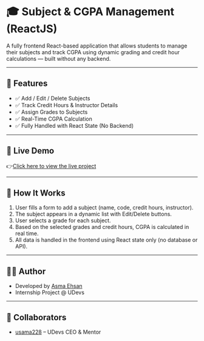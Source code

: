 # 🎓 Subject & CGPA Management (ReactJS)

A fully frontend React-based application that allows students to manage their subjects and track CGPA using dynamic grading and credit hour calculations — built without any backend.

---

## 🚀 Features

- ✅ Add / Edit / Delete Subjects
- ✅ Track Credit Hours & Instructor Details
- ✅ Assign Grades to Subjects
- ✅ Real-Time CGPA Calculation
- ✅ Fully Handled with React State (No Backend)


---

## 🔗 Live Demo

👉[Click here to view the live project](https://asma-ehsan.github.io/subject-cgpa-management/)


>

---

## 🧠 How It Works

1. User fills a form to add a subject (name, code, credit hours, instructor).
2. The subject appears in a dynamic list with Edit/Delete buttons.
3. User selects a grade for each subject.
4. Based on the selected grades and credit hours, CGPA is calculated in real time.
5. All data is handled in the frontend using React state only (no database or API).

---

## 👨‍💻 Author

- Developed by [Asma Ehsan](https://github.com/Asma-Ehsan)
- Internship Project @ UDevs

---

## 🤝 Collaborators

- [usama228](https://github.com/usama228) – UDevs CEO & Mentor


